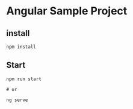# Angular Sample Project

## install
``` shell
npm install
```

## Start
``` shell
npm run start

# or

ng serve
```
